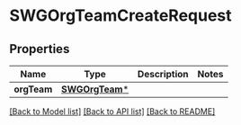 # SWGOrgTeamCreateRequest

## Properties
Name | Type | Description | Notes
------------ | ------------- | ------------- | -------------
**orgTeam** | [**SWGOrgTeam***](SWGOrgTeam.md) |  | 

[[Back to Model list]](../README.md#documentation-for-models) [[Back to API list]](../README.md#documentation-for-api-endpoints) [[Back to README]](../README.md)


